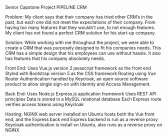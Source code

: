 Senior Capstone Project
PIPELINE CRM

Problem: My client says that their company has tried other CRM’s in the past, but each one did not meet the expectations of their company. From having too many features that they wouldn’t use, to not enough features. My client has not found a perfect CRM solution for his start-up company.

Solution: While working with me throughout the project, we were able to create a CRM that was purposely designed to fit his companies needs. This CRM has a simple design that his employees can use without hassle. It also has features that his company absolutely needs.

Front End: 
Uses Vue.js version 2 javascript framework as the front end
Styled with Bootstrap version 5 as the CSS framework
Routing using Vue Router
Authentication handled by Keycloak, an open source software product to allow single sign-on with Identity and Access Management.

Back End:
Uses Node.js Express.js application framework
Uses REST API principles
Data is stored in a MySQL relational database
Each Express route verifies access tokens using Keycloak

Hosting: 
NGINX web server installed on Ubuntu hosts both the Vue front end, and the Express back end
Express backend is run as a reverse proxy
Keycloak authentication is install on Ubuntu, also runs as a reverse proxy on NGINX
